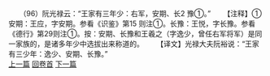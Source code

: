 　　（96）阮光禄云：“王家有三年少：右军，安期、长2 豫①。”
　　【注释】①安期：王应，字安期。参看《识鉴》第15 则注①。长豫：王悦，字长豫。参看《德行》第29则注①。按：安期、长豫和王羲之（字逸少，曾任右军将军）是同一家族的，是诸多年少中选拔出来称道的。
　　【译文】光禄大夫阮裕说：“王家有三少年：逸少、安期、长豫。”
<br>[上一篇](08_095) [回卷首](08_000) [下一篇](08_097)
